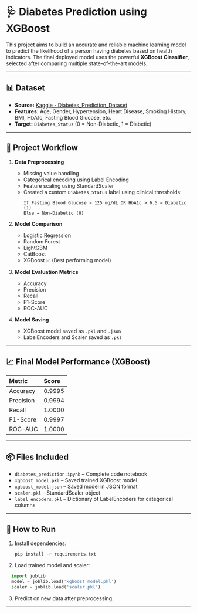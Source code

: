 # 🩺 Diabetes Prediction using XGBoost  

This project aims to build an accurate and reliable machine learning model to predict the likelihood of a person having diabetes based on health indicators. The final deployed model uses the powerful **XGBoost Classifier**, selected after comparing multiple state-of-the-art models.

---

## 📊 Dataset  

- **Source:** [Kaggle - Diabetes_Prediction_Dataset](https://www.kaggle.com/datasets/marshalpatel3558/diabetes-prediction-dataset)  
- **Features:** Age, Gender, Hypertension, Heart Disease, Smoking History, BMI, HbA1c, Fasting Blood Glucose, etc.  
- **Target:** `Diabetes_Status` (0 = Non-Diabetic, 1 = Diabetic)

---

## 📌 Project Workflow  

1. **Data Preprocessing**
   - Missing value handling  
   - Categorical encoding using Label Encoding  
   - Feature scaling using StandardScaler  
   - Created a custom `Diabetes_Status` label using clinical thresholds:
     ```
     If Fasting Blood Glucose > 125 mg/dL OR HbA1c > 6.5 → Diabetic (1)
     Else → Non-Diabetic (0)
     ```

2. **Model Comparison**
   - Logistic Regression  
   - Random Forest  
   - LightGBM  
   - CatBoost  
   - XGBoost ✅ (Best performing model)

3. **Model Evaluation Metrics**
   - Accuracy  
   - Precision  
   - Recall  
   - F1-Score  
   - ROC-AUC  

4. **Model Saving**
   - XGBoost model saved as `.pkl` and `.json`
   - LabelEncoders and Scaler saved as `.pkl`

---

## 📈 Final Model Performance (XGBoost)

| Metric       | Score  |
|:-------------|:---------|
| Accuracy     | 0.9995  |
| Precision    | 0.9994  |
| Recall       | 1.0000  |
| F1-Score     | 0.9997  |
| ROC-AUC      | 1.0000  |

---

## 📦 Files Included  

- `diabetes_prediction.ipynb` – Complete code notebook  
- `xgboost_model.pkl` – Saved trained XGBoost model  
- `xgboost_model.json` – Saved model in JSON format  
- `scaler.pkl` – StandardScaler object  
- `label_encoders.pkl` – Dictionary of LabelEncoders for categorical columns  

---

## 🚀 How to Run  

1. Install dependencies:
   ```bash
   pip install -r requirements.txt
   ```

2. Load trained model and scaler:

```python
  import joblib
  model = joblib.load('xgboost_model.pkl')
  scaler = joblib.load('scaler.pkl')
```

3. Predict on new data after preprocessing.

---
